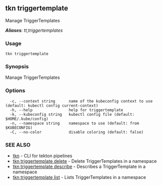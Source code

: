 ## tkn triggertemplate

Manage TriggerTemplates

***Aliases**: tt,triggertemplates*

### Usage

```
tkn triggertemplate
```

### Synopsis

Manage TriggerTemplates

### Options

```
  -c, --context string      name of the kubeconfig context to use (default: kubectl config current-context)
  -h, --help                help for triggertemplate
  -k, --kubeconfig string   kubectl config file (default: $HOME/.kube/config)
  -n, --namespace string    namespace to use (default: from $KUBECONFIG)
  -C, --no-color            disable coloring (default: false)
```

### SEE ALSO

* [tkn](tkn.md)	 - CLI for tekton pipelines
* [tkn triggertemplate delete](tkn_triggertemplate_delete.md)	 - Delete TriggerTemplates in a namespace
* [tkn triggertemplate describe](tkn_triggertemplate_describe.md)	 - Describes a TriggerTemplate in a namespace
* [tkn triggertemplate list](tkn_triggertemplate_list.md)	 - Lists TriggerTemplates in a namespace


